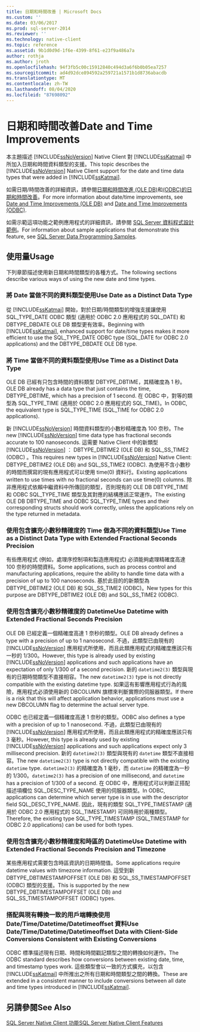 ```yaml
---
title: 日期和時間改善 | Microsoft Docs
ms.custom: ''
ms.date: 03/06/2017
ms.prod: sql-server-2014
ms.reviewer: ''
ms.technology: native-client
ms.topic: reference
ms.assetid: 9b1d0d9d-1f6e-4399-8f61-e23f9a486a7a
author: rothja
ms.author: jroth
ms.openlocfilehash: 94f3fb5c00c15912840c494d3a6f6b0b05ea7257
ms.sourcegitcommit: ad4d92dce894592a259721a1571b1d8736abacdb
ms.translationtype: MT
ms.contentlocale: zh-TW
ms.lasthandoff: 08/04/2020
ms.locfileid: "87698092"
---
```

# <a name="date-and-time-improvements"></a><span data-ttu-id="f06b5-102">日期和時間改善</span><span class="sxs-lookup"><span data-stu-id="f06b5-102">Date and Time Improvements</span></span>
  <span data-ttu-id="f06b5-103">本主題描述 [!INCLUDE[ssNoVersion](../../../includes/ssnoversion-md.md)] Native Client 對 [!INCLUDE[ssKatmai](../../../includes/sskatmai-md.md)] 中所加入日期和時間資料類型的支援。</span><span class="sxs-lookup"><span data-stu-id="f06b5-103">This topic describes the [!INCLUDE[ssNoVersion](../../../includes/ssnoversion-md.md)] Native Client support for the date and time data types that were added in [!INCLUDE[ssKatmai](../../../includes/sskatmai-md.md)].</span></span>  
  
 <span data-ttu-id="f06b5-104">如需日期/時間改善的詳細資訊，請參閱[日期和時間改進 &#40;OLE DB&#41;](../../native-client-ole-db-date-time/date-and-time-improvements-ole-db.md)和[&#40;ODBC&#41;的日期和時間改善](../../native-client-odbc-date-time/date-and-time-improvements-odbc.md)。</span><span class="sxs-lookup"><span data-stu-id="f06b5-104">For more information about date/time improvements, see [Date and Time Improvements &#40;OLE DB&#41;](../../native-client-ole-db-date-time/date-and-time-improvements-ole-db.md) and [Date and Time Improvements &#40;ODBC&#41;](../../native-client-odbc-date-time/date-and-time-improvements-odbc.md).</span></span>  
  
 <span data-ttu-id="f06b5-105">如需示範這項功能之範例應用程式的詳細資訊，請參閱 [SQL Server 資料程式設計範例](https://msftdpprodsamples.codeplex.com/)。</span><span class="sxs-lookup"><span data-stu-id="f06b5-105">For information about sample applications that demonstrate this feature, see [SQL Server Data Programming Samples](https://msftdpprodsamples.codeplex.com/).</span></span>  
  
## <a name="usage"></a><span data-ttu-id="f06b5-106">使用量</span><span class="sxs-lookup"><span data-stu-id="f06b5-106">Usage</span></span>  
 <span data-ttu-id="f06b5-107">下列章節描述使用新日期和時間類型的各種方式。</span><span class="sxs-lookup"><span data-stu-id="f06b5-107">The following sections describe various ways of using the new date and time types.</span></span>  
  
### <a name="use-date-as-a-distinct-data-type"></a><span data-ttu-id="f06b5-108">將 Date 當做不同的資料類型使用</span><span class="sxs-lookup"><span data-stu-id="f06b5-108">Use Date as a Distinct Data Type</span></span>  
 <span data-ttu-id="f06b5-109">從 [!INCLUDE[ssKatmai](../../../includes/sskatmai-md.md)] 開始，對於日期/時間類型的增強支援讓使用 SQL_TYPE_DATE ODBC 類型 (適用於 ODBC 2.0 應用程式的 SQL_DATE) 和 DBTYPE_DBDATE OLE DB 類型更有效率。</span><span class="sxs-lookup"><span data-stu-id="f06b5-109">Beginning with [!INCLUDE[ssKatmai](../../../includes/sskatmai-md.md)], enhanced support for date/time types makes it more efficient to use the SQL_TYPE_DATE ODBC type (SQL_DATE for ODBC 2.0 applications) and the DBTYPE_DBDATE OLE DB type.</span></span>  
  
### <a name="use-time-as-a-distinct-data-type"></a><span data-ttu-id="f06b5-110">將 Time 當做不同的資料類型使用</span><span class="sxs-lookup"><span data-stu-id="f06b5-110">Use Time as a Distinct Data Type</span></span>  
 <span data-ttu-id="f06b5-111">OLE DB 已經有只包含時間的資料類型 DBTYPE_DBTIME，其精確度為 1 秒。</span><span class="sxs-lookup"><span data-stu-id="f06b5-111">OLE DB already has a data type that just contains the time, DBTYPE_DBTIME, which has a precision of 1 second.</span></span> <span data-ttu-id="f06b5-112">在 ODBC 中，對等的類型為 SQL_TYPE_TIME (適用於 ODBC 2.0 應用程式的 SQL_TIME)。</span><span class="sxs-lookup"><span data-stu-id="f06b5-112">In ODBC, the equivalent type is SQL_TYPE_TIME (SQL_TIME for ODBC 2.0 applications).</span></span>  
  
 <span data-ttu-id="f06b5-113">新 [!INCLUDE[ssNoVersion](../../../includes/ssnoversion-md.md)] 時間資料類型的小數秒精確度為 100 奈秒。</span><span class="sxs-lookup"><span data-stu-id="f06b5-113">The new [!INCLUDE[ssNoVersion](../../../includes/ssnoversion-md.md)] time data type has fractional seconds accurate to 100 nanoseconds.</span></span> <span data-ttu-id="f06b5-114">這需要 Native Client 中的新類型 [!INCLUDE[ssNoVersion](../../../includes/ssnoversion-md.md)] ： DBTYPE_DBTIME2 (OLE DB) 和 SQL_SS_TIME2 (ODBC) 。</span><span class="sxs-lookup"><span data-stu-id="f06b5-114">This requires new types in [!INCLUDE[ssNoVersion](../../../includes/ssnoversion-md.md)] Native Client: DBTYPE_DBTIME2 (OLE DB) and SQL_SS_TIME2 (ODBC).</span></span> <span data-ttu-id="f06b5-115">為使用不含小數秒的時間而撰寫的現有應用程式可以使用 time(0) 資料行。</span><span class="sxs-lookup"><span data-stu-id="f06b5-115">Existing applications written to use times with no fractional seconds can use time(0) columns.</span></span> <span data-ttu-id="f06b5-116">除非應用程式依賴中繼資料中所傳回的類型，否則現有的 OLE DB DBTYPE_TIME 和 ODBC SQL_TYPE_TIME 類型及其對應的結構應該正常運作。</span><span class="sxs-lookup"><span data-stu-id="f06b5-116">The existing OLE DB DBTYPE_TIME and ODBC SQL_TYPE_TIME types and their corresponding structs should work correctly, unless the applications rely on the type returned in metadata.</span></span>  
  
### <a name="use-time-as-a-distinct-data-type-with-extended-fractional-seconds-precision"></a><span data-ttu-id="f06b5-117">使用包含擴充小數秒精確度的 Time 做為不同的資料類型</span><span class="sxs-lookup"><span data-stu-id="f06b5-117">Use Time as a Distinct Data Type with Extended Fractional Seconds Precision</span></span>  
 <span data-ttu-id="f06b5-118">有些應用程式 (例如，處理序控制項和製造應用程式) 必須能夠處理精確度高達 100 奈秒的時間資料。</span><span class="sxs-lookup"><span data-stu-id="f06b5-118">Some applications, such as process control and manufacturing applications, require the ability to handle time data with a precision of up to 100 nanoseconds.</span></span> <span data-ttu-id="f06b5-119">基於此目的的新類型為 DBTYPE_DBTIME2 (OLE DB) 和 SQL_SS_TIME2 (ODBC)。</span><span class="sxs-lookup"><span data-stu-id="f06b5-119">New types for this purpose are DBTYPE_DBTIME2 (OLE DB) and SQL_SS_TIME2 (ODBC).</span></span>  
  
### <a name="use-datetime-with-extended-fractional-seconds-precision"></a><span data-ttu-id="f06b5-120">使用包含擴充小數秒精確度的 Datetime</span><span class="sxs-lookup"><span data-stu-id="f06b5-120">Use Datetime with Extended Fractional Seconds Precision</span></span>  
 <span data-ttu-id="f06b5-121">OLE DB 已經定義一個精確度高達 1 奈秒的類型。</span><span class="sxs-lookup"><span data-stu-id="f06b5-121">OLE DB already defines a type with a precision of up to 1 nanosecond.</span></span> <span data-ttu-id="f06b5-122">不過，此類型已由現有的 [!INCLUDE[ssNoVersion](../../../includes/ssnoversion-md.md)] 應用程式所使用，而且此類應用程式的精確度應該只有一秒的 1/300。</span><span class="sxs-lookup"><span data-stu-id="f06b5-122">However, this type is already used by existing [!INCLUDE[ssNoVersion](../../../includes/ssnoversion-md.md)] applications and such applications have an expectation of only 1/300 of a second precision.</span></span> <span data-ttu-id="f06b5-123">新的 `datetime2(3)` 類型與現有的日期時間類型不直接相容。</span><span class="sxs-lookup"><span data-stu-id="f06b5-123">The new `datetime2(3)` type is not directly compatible with the existing datetime type.</span></span> <span data-ttu-id="f06b5-124">如果這有影響應用程式行為的風險，應用程式必須使用新的 DBCOLUMN 旗標來判斷實際的伺服器類型。</span><span class="sxs-lookup"><span data-stu-id="f06b5-124">If there is a risk that this will affect application behavior, applications must use a new DBCOLUMN flag to determine the actual server type.</span></span>  
  
 <span data-ttu-id="f06b5-125">ODBC 也已經定義一個精確度高達 1 奈秒的類型。</span><span class="sxs-lookup"><span data-stu-id="f06b5-125">ODBC also defines a type with a precision of up to 1 nanosecond.</span></span> <span data-ttu-id="f06b5-126">不過，此類型已由現有的 [!INCLUDE[ssNoVersion](../../../includes/ssnoversion-md.md)] 應用程式所使用，而且此類應用程式的精確度應該只有 3 毫秒。</span><span class="sxs-lookup"><span data-stu-id="f06b5-126">However, this type is already used by existing [!INCLUDE[ssNoVersion](../../../includes/ssnoversion-md.md)] applications and such applications expect only 3 millisecond precision.</span></span> <span data-ttu-id="f06b5-127">新的 `datetime2(3)` 類型與現有的 `datetime` 類型不直接相容。</span><span class="sxs-lookup"><span data-stu-id="f06b5-127">The new `datetime2(3)` type is not  directly compatible with the existing `datetime` type.</span></span> <span data-ttu-id="f06b5-128">`datetime2(3)` 的精確度為 1 毫秒，而 `datetime` 的精確度為一秒的 1/300。</span><span class="sxs-lookup"><span data-stu-id="f06b5-128">`datetime2(3)` has a precision of one millisecond, and `datetime` has a precision of 1/300 of a second.</span></span> <span data-ttu-id="f06b5-129">在 ODBC 中，應用程式可以判斷正搭配描述項欄位 SQL_DESC_TYPE_NAME 使用的伺服器類型。</span><span class="sxs-lookup"><span data-stu-id="f06b5-129">In ODBC, applications can determine which server type is in use with the descriptor field SQL_DESC_TYPE_NAME.</span></span> <span data-ttu-id="f06b5-130">因此，現有的類型 SQL_TYPE_TIMESTAMP (適用於 ODBC 2.0 應用程式的 SQL_TIMESTAMP) 可同時用於兩種類型。</span><span class="sxs-lookup"><span data-stu-id="f06b5-130">Therefore, the existing type SQL_TYPE_TIMESTAMP (SQL_TIMESTAMP for ODBC 2.0 applications) can be used for both types.</span></span>  
  
### <a name="use-datetime-with-extended-fractional-seconds-precision-and-timezone"></a><span data-ttu-id="f06b5-131">使用包含擴充小數秒精確度和時區的 Datetime</span><span class="sxs-lookup"><span data-stu-id="f06b5-131">Use Datetime with Extended Fractional Seconds Precision and Timezone</span></span>  
 <span data-ttu-id="f06b5-132">某些應用程式需要包含時區資訊的日期時間值。</span><span class="sxs-lookup"><span data-stu-id="f06b5-132">Some applications require datetime values with timezone information.</span></span> <span data-ttu-id="f06b5-133">這受到新 DBTYPE_DBTIMESTAMPOFFSET (OLE DB) 和 SQL_SS_TIMESTAMPOFFSET (ODBC) 類型的支援。</span><span class="sxs-lookup"><span data-stu-id="f06b5-133">This is supported by the new DBTYPE_DBTIMESTAMPOFFSET (OLE DB) and SQL_SS_TIMESTAMPOFFSET (ODBC) types.</span></span>  
  
### <a name="use-datetimedatetimedatetimeoffset-data-with-client-side-conversions-consistent-with-existing-conversions"></a><span data-ttu-id="f06b5-134">搭配與現有轉換一致的用戶端轉換使用 Date/Time/Datetime/Datetimeoffset 資料</span><span class="sxs-lookup"><span data-stu-id="f06b5-134">Use Date/Time/Datetime/Datetimeoffset Data with Client-Side Conversions Consistent with Existing Conversions</span></span>  
 <span data-ttu-id="f06b5-135">ODBC 標準描述現有日期、時間和時間戳記類型之間的轉換如何運作。</span><span class="sxs-lookup"><span data-stu-id="f06b5-135">The ODBC standard describes how conversions between existing date, time, and timestamp types work.</span></span> <span data-ttu-id="f06b5-136">這些類型會以一致的方式擴充，以包含 [!INCLUDE[ssKatmai](../../../includes/sskatmai-md.md)] 中所推出之所有日期和時間類型之間的轉換。</span><span class="sxs-lookup"><span data-stu-id="f06b5-136">These are extended in a consistent manner to include conversions between all date and time types introduced in [!INCLUDE[ssKatmai](../../../includes/sskatmai-md.md)].</span></span>  
  
## <a name="see-also"></a><span data-ttu-id="f06b5-137">另請參閱</span><span class="sxs-lookup"><span data-stu-id="f06b5-137">See Also</span></span>  
 [<span data-ttu-id="f06b5-138">SQL Server Native Client 功能</span><span class="sxs-lookup"><span data-stu-id="f06b5-138">SQL Server Native Client Features</span></span>](sql-server-native-client-features.md)  
  

